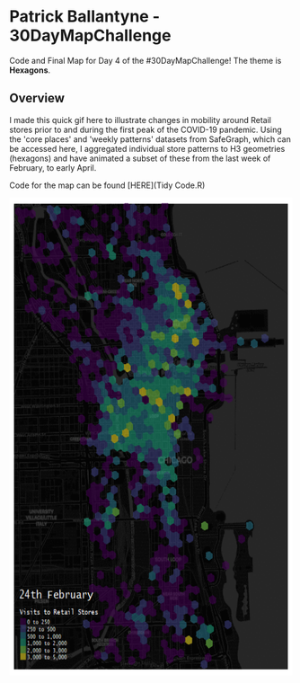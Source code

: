 # Patrick Ballantyne - 30DayMapChallenge

Code and Final Map for Day 4 of the #30DayMapChallenge! The theme is **Hexagons**.

## Overview

I made this quick gif here to illustrate changes in mobility around Retail stores prior to and during the first peak of the COVID-19 pandemic. Using the 'core places' and 'weekly patterns' datasets from SafeGraph, which can be accessed here, I aggregated individual store patterns to H3 geometries (hexagons) and have animated a subset of these from the last week of February, to early April.

Code for the map can be found [HERE](Tidy Code.R)


   <p align="center">
  <img width="600" height="850" src="retailpatterns_hexmap.gif">
</p>
